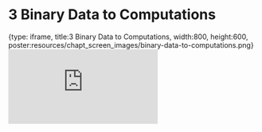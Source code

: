 # 3 Binary Data to Computations
 
{type: iframe, title:3 Binary Data to Computations, width:800, height:600, poster:resources/chapt_screen_images/binary-data-to-computations.png}
![](https://jhudatascience.org/Computing_for_Cancer_Informatics//no_toc/binary-data-to-computations.html)
 

 

